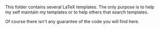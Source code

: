 This folder contains several LaTeX templates.  The only purpose is to help my self maintain my templates or to help others that search templates.

Of course there isn't any guarantee of the code you will find here. 
